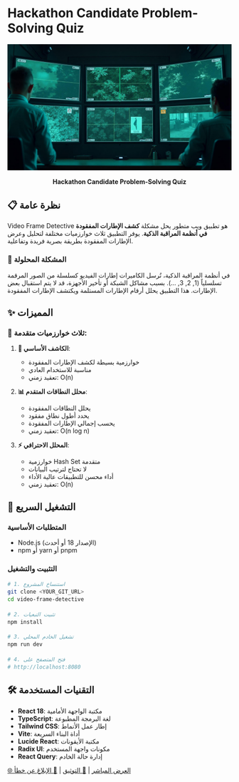 # Hackathon Candidate Problem-Solving Quiz

<div align="center">

![Video Frame Detective](src/assets/hero-surveillance.jpg)

**Hackathon Candidate Problem-Solving Quiz**

</div>

## 📋 نظرة عامة

Video Frame Detective هو تطبيق ويب متطور يحل مشكلة **كشف الإطارات المفقودة في أنظمة المراقبة الذكية**. يوفر التطبيق ثلاث خوارزميات مختلفة لتحليل وعرض الإطارات المفقودة بطريقة بصرية فريدة وتفاعلية.

### 🎯 المشكلة المحلولة

في أنظمة المراقبة الذكية، تُرسل الكاميرات إطارات الفيديو كسلسلة من الصور المرقمة تسلسلياً (1, 2, 3, ...). بسبب مشاكل الشبكة أو تأخير الأجهزة، قد لا يتم استقبال بعض الإطارات. هذا التطبيق يحلل أرقام الإطارات المستلمة ويكتشف الإطارات المفقودة.

## ✨ المميزات

### 🔧 ثلاث خوارزميات متقدمة:

1. **🎯 الكاشف الأساسي**:

   - خوارزمية بسيطة لكشف الإطارات المفقودة
   - مناسبة للاستخدام العادي
   - تعقيد زمني: O(n)

2. **📊 محلل النطاقات المتقدم**:

   - يحلل النطاقات المفقودة
   - يحدد أطول نطاق مفقود
   - يحسب إجمالي الإطارات المفقودة
   - تعقيد زمني: O(n log n)

3. **⚡ المحلل الاحترافي**:
   - خوارزمية Hash Set متقدمة
   - لا تحتاج لترتيب البيانات
   - أداء محسن للتطبيقات عالية الأداء
   - تعقيد زمني: O(n)

## 🚀 التشغيل السريع

### المتطلبات الأساسية

- Node.js (الإصدار 18 أو أحدث)
- npm أو yarn أو pnpm

### التثبيت والتشغيل

```bash
# 1. استنساخ المشروع
git clone <YOUR_GIT_URL>
cd video-frame-detective

# 2. تثبيت التبعيات
npm install

# 3. تشغيل الخادم المحلي
npm run dev

# 4. فتح المتصفح على
# http://localhost:8080
```

## 🛠️ التقنيات المستخدمة

- **React 18**: مكتبة الواجهة الأمامية
- **TypeScript**: لغة البرمجة المطبوعة
- **Tailwind CSS**: إطار عمل الأنماط
- **Vite**: أداة البناء السريعة
- **Lucide React**: مكتبة الأيقونات
- **Radix UI**: مكونات واجهة المستخدم
- **React Query**: إدارة حالة الخادم

[🌐 العرض المباشر](https://lovable.dev/projects/18dabf35-4b31-44e7-b437-082ecf976a0b) | [📖 التوثيق](https://docs.lovable.dev/) | [🐛 الإبلاغ عن خطأ](https://github.com/your-repo/issues)

</div>
